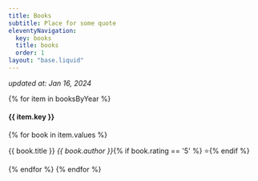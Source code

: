 ```yaml
---
title: Books
subtitle: Place for some quote
eleventyNavigation:
  key: books
  title: books
  order: 1
layout: "base.liquid"
---
```

<i>updated at: Jan 16, 2024</i>
<div>
  {% for item in booksByYear %}
  <h4>{{ item.key }}</h4>
  {% for book in item.values %}
  <p>{{ book.title }} <i class="book-author">{{ book.author }}</i>{% if book.rating == '5' %} ⭐️{% endif %}</p>
  {% endfor %}
  {% endfor %}
</div>